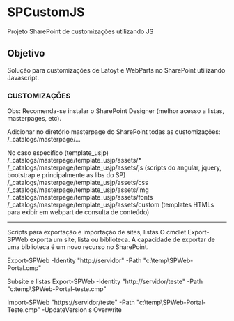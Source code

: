 # SPCustomJS
Projeto SharePoint de customizações utilizando JS

## Objetivo
Solução para customizações de Latoyt e WebParts no SharePoint utilizando Javascript. 

### CUSTOMIZAÇÕES

Obs: Recomenda-se instalar o SharePoint Designer (melhor acesso a listas, masterpages, etc).

Adicionar no diretório masterpage do SharePoint todas as customizações:
/_catalogs/masterpage/...


No caso específico (template_usjp)
/_catalogs/masterpage/template_usjp/assets/*
	/_catalogs/masterpage/template_usjp/assets/js (scripts do angular, jquery, bootstrap e principalmente as libs do SP)
	/_catalogs/masterpage/template_usjp/assets/css
	/_catalogs/masterpage/template_usjp/assets/img
	/_catalogs/masterpage/template_usjp/assets/fonts
	/_catalogs/masterpage/template_usjp/assets/custom (templates HTMLs para exibir em webpart de consulta de conteúdo)

----------------------------------------------------------------------------------------------------------------------------------------
Scripts para exportação e importação de sites, listas 
O cmdlet Export-SPWeb exporta um site, lista ou biblioteca. A capacidade de exportar de uma biblioteca é um novo recurso no SharePoint.

Export-SPWeb -Identity "http://servidor" -Path "c:\temp\SPWeb-Portal.cmp"

Subsite e listas
Export-SPWeb -Identity "http://servidor/teste" -Path "c:temp\SPWeb-Portal-teste.cmp"

Import-SPWeb "https://servidor/teste" -Path "c:\temp\SPWeb-Portal-Teste.cmp" -UpdateVersion
s Overwrite

